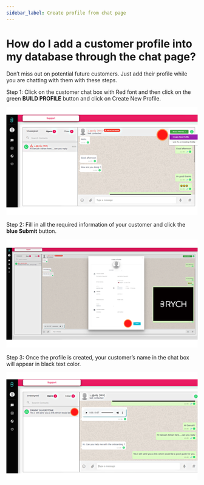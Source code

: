 ```yaml
---
sidebar_label: Create profile from chat page
---
```

# How do I add a customer profile into my database through the chat page?

Don’t miss out on potential future customers.
Just add their profile while you are chatting with them with these steps.

Step 1: Click on the customer chat box with Red font and then click on the green **BUILD PROFILE** button and click on Create New Profile.

![image info](../../../static/img/q5/step1.png)

Step 2: Fill in all the required information of your customer and click the **blue Submit** button.

![image info](../../../static/img/q5/step2.png)

Step 3: Once the profile is created, your customer’s name in the chat box will appear in black text color.

![image info](../../../static/img/q5/step3.png)

